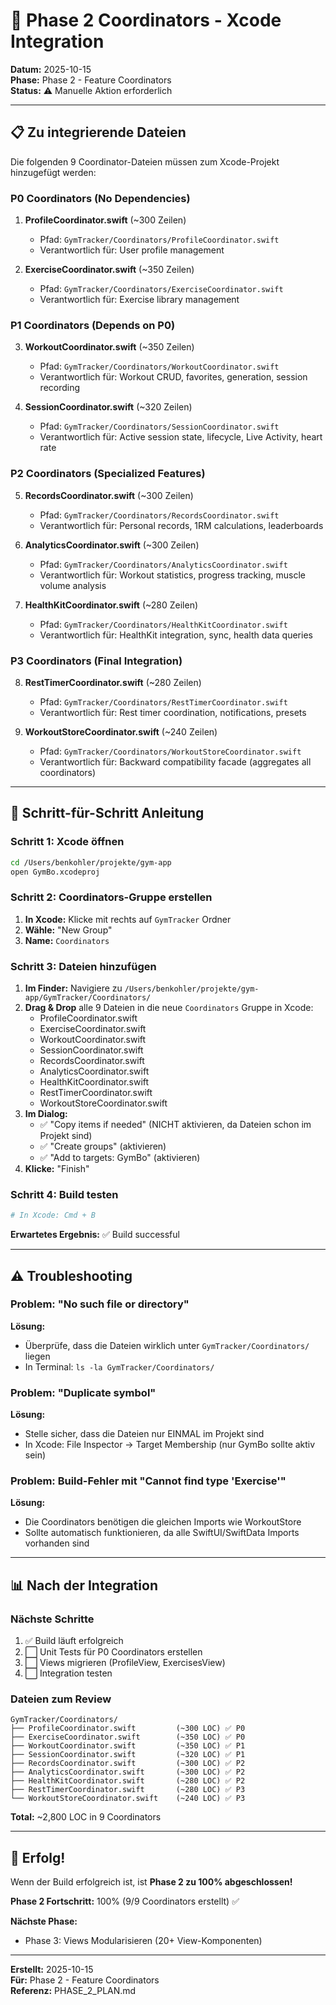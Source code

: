 # 🔧 Phase 2 Coordinators - Xcode Integration

**Datum:** 2025-10-15  
**Phase:** Phase 2 - Feature Coordinators  
**Status:** ⚠️ Manuelle Aktion erforderlich

---

## 📋 Zu integrierende Dateien

Die folgenden 9 Coordinator-Dateien müssen zum Xcode-Projekt hinzugefügt werden:

### P0 Coordinators (No Dependencies)
1. **ProfileCoordinator.swift** (~300 Zeilen)
   - Pfad: `GymTracker/Coordinators/ProfileCoordinator.swift`
   - Verantwortlich für: User profile management
   
2. **ExerciseCoordinator.swift** (~350 Zeilen)
   - Pfad: `GymTracker/Coordinators/ExerciseCoordinator.swift`
   - Verantwortlich für: Exercise library management

### P1 Coordinators (Depends on P0)
3. **WorkoutCoordinator.swift** (~350 Zeilen)
   - Pfad: `GymTracker/Coordinators/WorkoutCoordinator.swift`
   - Verantwortlich für: Workout CRUD, favorites, generation, session recording
   
4. **SessionCoordinator.swift** (~320 Zeilen)
   - Pfad: `GymTracker/Coordinators/SessionCoordinator.swift`
   - Verantwortlich für: Active session state, lifecycle, Live Activity, heart rate

### P2 Coordinators (Specialized Features)
5. **RecordsCoordinator.swift** (~300 Zeilen)
   - Pfad: `GymTracker/Coordinators/RecordsCoordinator.swift`
   - Verantwortlich für: Personal records, 1RM calculations, leaderboards
   
6. **AnalyticsCoordinator.swift** (~300 Zeilen)
   - Pfad: `GymTracker/Coordinators/AnalyticsCoordinator.swift`
   - Verantwortlich für: Workout statistics, progress tracking, muscle volume analysis
   
7. **HealthKitCoordinator.swift** (~280 Zeilen)
   - Pfad: `GymTracker/Coordinators/HealthKitCoordinator.swift`
   - Verantwortlich für: HealthKit integration, sync, health data queries

### P3 Coordinators (Final Integration)
8. **RestTimerCoordinator.swift** (~280 Zeilen)
   - Pfad: `GymTracker/Coordinators/RestTimerCoordinator.swift`
   - Verantwortlich für: Rest timer coordination, notifications, presets
   
9. **WorkoutStoreCoordinator.swift** (~240 Zeilen)
   - Pfad: `GymTracker/Coordinators/WorkoutStoreCoordinator.swift`
   - Verantwortlich für: Backward compatibility facade (aggregates all coordinators)

---

## 🎯 Schritt-für-Schritt Anleitung

### Schritt 1: Xcode öffnen
```bash
cd /Users/benkohler/projekte/gym-app
open GymBo.xcodeproj
```

### Schritt 2: Coordinators-Gruppe erstellen

1. **In Xcode:** Klicke mit rechts auf `GymTracker` Ordner
2. **Wähle:** "New Group"
3. **Name:** `Coordinators`

### Schritt 3: Dateien hinzufügen

1. **Im Finder:** Navigiere zu `/Users/benkohler/projekte/gym-app/GymTracker/Coordinators/`
2. **Drag & Drop** alle 9 Dateien in die neue `Coordinators` Gruppe in Xcode:
   - ProfileCoordinator.swift
   - ExerciseCoordinator.swift
   - WorkoutCoordinator.swift
   - SessionCoordinator.swift
   - RecordsCoordinator.swift
   - AnalyticsCoordinator.swift
   - HealthKitCoordinator.swift
   - RestTimerCoordinator.swift
   - WorkoutStoreCoordinator.swift
3. **Im Dialog:**
   - ✅ "Copy items if needed" (NICHT aktivieren, da Dateien schon im Projekt sind)
   - ✅ "Create groups" (aktivieren)
   - ✅ "Add to targets: GymBo" (aktivieren)
4. **Klicke:** "Finish"

### Schritt 4: Build testen

```bash
# In Xcode: Cmd + B
```

**Erwartetes Ergebnis:** ✅ Build successful

---

## ⚠️ Troubleshooting

### Problem: "No such file or directory"
**Lösung:** 
- Überprüfe, dass die Dateien wirklich unter `GymTracker/Coordinators/` liegen
- In Terminal: `ls -la GymTracker/Coordinators/`

### Problem: "Duplicate symbol"
**Lösung:** 
- Stelle sicher, dass die Dateien nur EINMAL im Projekt sind
- In Xcode: File Inspector → Target Membership (nur GymBo sollte aktiv sein)

### Problem: Build-Fehler mit "Cannot find type 'Exercise'"
**Lösung:**
- Die Coordinators benötigen die gleichen Imports wie WorkoutStore
- Sollte automatisch funktionieren, da alle SwiftUI/SwiftData Imports vorhanden sind

---

## 📊 Nach der Integration

### Nächste Schritte

1. ✅ Build läuft erfolgreich
2. ⬜ Unit Tests für P0 Coordinators erstellen
3. ⬜ Views migrieren (ProfileView, ExercisesView)
4. ⬜ Integration testen

### Dateien zum Review

```
GymTracker/Coordinators/
├── ProfileCoordinator.swift         (~300 LOC) ✅ P0
├── ExerciseCoordinator.swift        (~350 LOC) ✅ P0
├── WorkoutCoordinator.swift         (~350 LOC) ✅ P1
├── SessionCoordinator.swift         (~320 LOC) ✅ P1
├── RecordsCoordinator.swift         (~300 LOC) ✅ P2
├── AnalyticsCoordinator.swift       (~300 LOC) ✅ P2
├── HealthKitCoordinator.swift       (~280 LOC) ✅ P2
├── RestTimerCoordinator.swift       (~280 LOC) ✅ P3
└── WorkoutStoreCoordinator.swift    (~240 LOC) ✅ P3
```

**Total:** ~2,800 LOC in 9 Coordinators

---

## 🎉 Erfolg!

Wenn der Build erfolgreich ist, ist **Phase 2 zu 100% abgeschlossen!**

**Phase 2 Fortschritt:** 100% (9/9 Coordinators erstellt) ✅

**Nächste Phase:**
- Phase 3: Views Modularisieren (20+ View-Komponenten)

---

**Erstellt:** 2025-10-15  
**Für:** Phase 2 - Feature Coordinators  
**Referenz:** PHASE_2_PLAN.md
